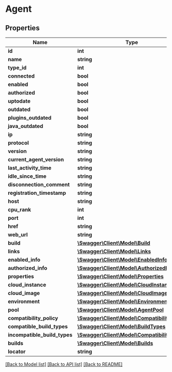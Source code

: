 # Agent

## Properties
Name | Type | Description | Notes
------------ | ------------- | ------------- | -------------
**id** | **int** |  | [optional] 
**name** | **string** |  | [optional] 
**type_id** | **int** |  | [optional] 
**connected** | **bool** |  | [optional] 
**enabled** | **bool** |  | [optional] 
**authorized** | **bool** |  | [optional] 
**uptodate** | **bool** |  | [optional] 
**outdated** | **bool** |  | [optional] 
**plugins_outdated** | **bool** |  | [optional] 
**java_outdated** | **bool** |  | [optional] 
**ip** | **string** |  | [optional] 
**protocol** | **string** |  | [optional] 
**version** | **string** |  | [optional] 
**current_agent_version** | **string** |  | [optional] 
**last_activity_time** | **string** |  | [optional] 
**idle_since_time** | **string** |  | [optional] 
**disconnection_comment** | **string** |  | [optional] 
**registration_timestamp** | **string** |  | [optional] 
**host** | **string** |  | [optional] 
**cpu_rank** | **int** |  | [optional] 
**port** | **int** |  | [optional] 
**href** | **string** |  | [optional] 
**web_url** | **string** |  | [optional] 
**build** | [**\Swagger\Client\Model\Build**](Build.md) |  | [optional] 
**links** | [**\Swagger\Client\Model\Links**](Links.md) |  | [optional] 
**enabled_info** | [**\Swagger\Client\Model\EnabledInfo**](EnabledInfo.md) |  | [optional] 
**authorized_info** | [**\Swagger\Client\Model\AuthorizedInfo**](AuthorizedInfo.md) |  | [optional] 
**properties** | [**\Swagger\Client\Model\Properties**](Properties.md) |  | [optional] 
**cloud_instance** | [**\Swagger\Client\Model\CloudInstance**](CloudInstance.md) |  | [optional] 
**cloud_image** | [**\Swagger\Client\Model\CloudImage**](CloudImage.md) |  | [optional] 
**environment** | [**\Swagger\Client\Model\Environment**](Environment.md) |  | [optional] 
**pool** | [**\Swagger\Client\Model\AgentPool**](AgentPool.md) |  | [optional] 
**compatibility_policy** | [**\Swagger\Client\Model\CompatibilityPolicy**](CompatibilityPolicy.md) |  | [optional] 
**compatible_build_types** | [**\Swagger\Client\Model\BuildTypes**](BuildTypes.md) |  | [optional] 
**incompatible_build_types** | [**\Swagger\Client\Model\Compatibilities**](Compatibilities.md) |  | [optional] 
**builds** | [**\Swagger\Client\Model\Builds**](Builds.md) |  | [optional] 
**locator** | **string** |  | [optional] 

[[Back to Model list]](../README.md#documentation-for-models) [[Back to API list]](../README.md#documentation-for-api-endpoints) [[Back to README]](../README.md)


